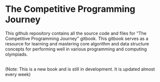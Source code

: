 # The Competitive Programming Journey
This github repository contains all the source code and files for "The Competitive Programming Journey" gitbook. This gitbook serves as a resource for learning and mastering core algorithm and data structure concepts for performing well in various programming and computing olympiads.

<br>(Note: This is a new book and is still in development. It is updated almost every week)</br>
